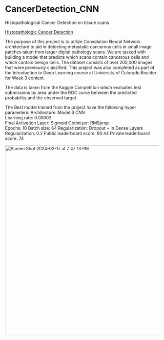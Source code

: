 # CancerDetection_CNN
Histopathological Cancer Detection on tissue scans

[Histopathologic Cancer Detection](https://www.kaggle.com/competitions/histopathologic-cancer-detection/overview)

The purpose of this project is to utilize Convolution Neural Network architecture to aid in detecting metastatic cancerous cells in small image patches taken from larger digital pathology scans. We are tasked with building a model that predicts which scans contain cancerous cells and which contain benign cells. The dataset consists of over 200,000 images that were previously classified. This project was also completed as part of the Introduction to Deep Learning course at University of Colorado Boulder for Week 3 content. 

The data is taken from the Kaggle Competition which evaluates test submissions by area under the ROC curve between the predicted probability and the observed target.

The Best model trained from the project have the following hyper parameters:
Architecture: Model 6 CNN	
Learning rate: 0.00002	
Final Activation Layer: Sigmoid
Optimizer: RMSprop	
Epochs: 10
Batch size: 64
Regularization: Dropout + in Dense Layers
Regularization: 0.2
Public leaderboard score: 80.44
Private leaderboard score: 74

<img width="621" alt="Screen Shot 2024-02-17 at 7 47 13 PM" src="https://github.com/ancr8790/CancerDetection_CNN/assets/95835246/7f0e2c5f-4dec-4c05-b965-374766ea01fd">



